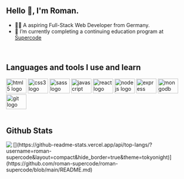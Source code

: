 ## Hello 👋, I'm Roman.  
  
- 👨‍💻 A aspiring Full-Stack Web Developer from Germany.
- 🌱 I’m currently completing a continuing education program at [Supercode](https://www.super-code.de)  
<br/>  

## Languages and tools I use and learn
<div align="left">
  <img src="https://cdn.jsdelivr.net/gh/devicons/devicon/icons/html5/html5-original.svg" height="40" width="55" alt="html5 logo"  />
  <img src="https://cdn.jsdelivr.net/gh/devicons/devicon/icons/css3/css3-original.svg" height="40" width="55" alt="css3 logo"  />
  <img src="https://cdn.jsdelivr.net/gh/devicons/devicon/icons/sass/sass-original.svg" height="40" width="55" alt="sass logo"  />
  <img src="https://cdn.jsdelivr.net/gh/devicons/devicon/icons/javascript/javascript-original.svg" height="40" width="55" alt="javascript logo"  />
  <img src="https://cdn.jsdelivr.net/gh/devicons/devicon/icons/react/react-original.svg" height="40" width="55" alt="react logo"  />
  <img src="https://cdn.jsdelivr.net/gh/devicons/devicon/icons/nodejs/nodejs-original.svg" height="40" width="55" alt="nodejs logo"  />
  <img src="https://cdn.jsdelivr.net/gh/devicons/devicon/icons/express/express-original.svg" height="40" width="55" alt="express logo"  />
  <img src="https://cdn.jsdelivr.net/gh/devicons/devicon/icons/mongodb/mongodb-original.svg" height="40" width="55" alt="mongodb logo"  />
  <img src="https://cdn.jsdelivr.net/gh/devicons/devicon/icons/git/git-original.svg" height="40" width="55" alt="git logo"  />
</div>

<br/>  

## Github Stats  
<img src="https://github-readme-stats.vercel.app/api/top-langs/?username=roman-supercode&hide_border=true&layout=compact&theme=tokyonight" align="left" />
[](https://github-readme-stats.vercel.app/api/top-langs/?username=roman-supercode&layout=compact&hide_border=true&theme=tokyonight)](https://github.com/roman-supercode/roman-supercode/blob/main/README.md)

<br/>
